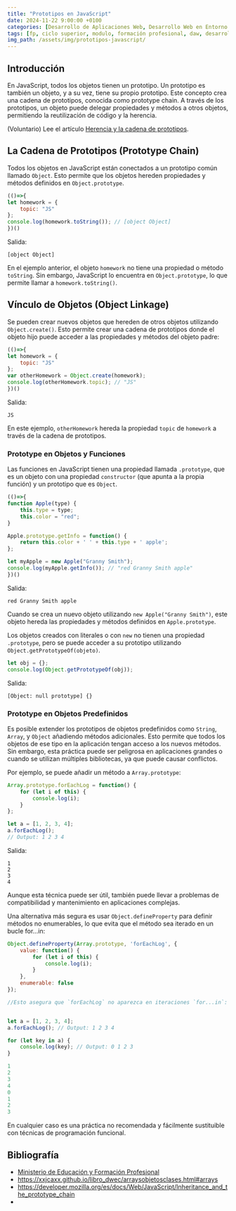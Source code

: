 ```yaml
---
title: "Prototipos en JavaScript"
date: 2024-11-22 9:00:00 +0100
categories: [Desarrollo de Aplicaciones Web, Desarrollo Web en Entorno Cliente]
tags: [fp, ciclo superior, modulo, formación profesional, daw, desarrollo de aplicaciones web, desarrollo web en entorno cliente, dwec]
img_path: /assets/img/prototipos-javascript/
---
```


## Introducción

En JavaScript, todos los objetos tienen un prototipo. Un prototipo es también un objeto, y a su vez, tiene su propio prototipo. Este concepto crea una cadena de prototipos, conocida como prototype chain. A través de los prototipos, un objeto puede delegar propiedades y métodos a otros objetos, permitiendo la reutilización de código y la herencia.

(Voluntario) Lee el artículo [Herencia y la cadena de prototipos](https://developer.mozilla.org/es/docs/Web/JavaScript/Inheritance_and_the_prototype_chain).

## La Cadena de Prototipos (Prototype Chain)

Todos los objetos en JavaScript están conectados a un prototipo común llamado `Object`. Esto permite que los objetos hereden propiedades y métodos definidos en `Object.prototype`.

```javascript
(()=>{
let homework = {
    topic: "JS"
};
console.log(homework.toString()); // [object Object]
})()
```

Salida:

```plaintext
[object Object]
```

En el ejemplo anterior, el objeto `homework` no tiene una propiedad o método `toString`. Sin embargo, JavaScript lo encuentra en `Object.prototype`, lo que permite llamar a `homework.toString()`.

## Vínculo de Objetos (Object Linkage)

Se pueden crear nuevos objetos que hereden de otros objetos utilizando `Object.create()`. Esto permite crear una cadena de prototipos donde el objeto hijo puede acceder a las propiedades y métodos del objeto padre:

```javascript
(()=>{
let homework = {
    topic: "JS"
};
var otherHomework = Object.create(homework);
console.log(otherHomework.topic); // "JS"
})()
```

Salida:

```plaintext
JS
```

En este ejemplo, `otherHomework` hereda la propiedad `topic` de `homework` a través de la cadena de prototipos.

### Prototype en Objetos y Funciones

Las funciones en JavaScript tienen una propiedad llamada `.prototype`, que es un objeto con una propiedad `constructor` (que apunta a la propia función) y un prototipo que es `Object`.

```javascript
(()=>{
function Apple(type) {
    this.type = type;
    this.color = "red";
}

Apple.prototype.getInfo = function() {
    return this.color + ' ' + this.type + ' apple';
};

let myApple = new Apple("Granny Smith");
console.log(myApple.getInfo()); // "red Granny Smith apple"
})()
```

Salida:

```plaintext
red Granny Smith apple
```

Cuando se crea un nuevo objeto utilizando `new Apple("Granny Smith")`, este objeto hereda las propiedades y métodos definidos en `Apple.prototype`.

Los objetos creados con literales o con `new` no tienen una propiedad `.prototype`, pero se puede acceder a su prototipo utilizando `Object.getPrototypeOf(objeto)`.

```javascript
let obj = {};
console.log(Object.getPrototypeOf(obj));
```

Salida:

```plaintext
[Object: null prototype] {}
```

### Prototype en Objetos Predefinidos

Es posible extender los prototipos de objetos predefinidos como `String`, `Array`, y `Object` añadiendo métodos adicionales. Esto permite que todos los objetos de ese tipo en la aplicación tengan acceso a los nuevos métodos. Sin embargo, esta práctica puede ser peligrosa en aplicaciones grandes o cuando se utilizan múltiples bibliotecas, ya que puede causar conflictos.

Por ejemplo, se puede añadir un método a `Array.prototype`:

```javascript
Array.prototype.forEachLog = function() {
    for (let i of this) {
        console.log(i);
    }
};

let a = [1, 2, 3, 4];
a.forEachLog();
// Output: 1 2 3 4
```

Salida:

```plaintext
1
2
3
4
```

Aunque esta técnica puede ser útil, también puede llevar a problemas de compatibilidad y mantenimiento en aplicaciones complejas.

Una alternativa más segura es usar `Object.defineProperty` para definir métodos no enumerables, lo que evita que el método sea iterado en un bucle for...in:

```javascript
Object.defineProperty(Array.prototype, 'forEachLog', {
    value: function() {
        for (let i of this) {
            console.log(i);
        }
    },
    enumerable: false
});

//Esto asegura que `forEachLog` no aparezca en iteraciones `for...in`:


let a = [1, 2, 3, 4];
a.forEachLog(); // Output: 1 2 3 4

for (let key in a) {
    console.log(key); // Output: 0 1 2 3
}
```

```javascript
1
2
3
4
0
1
2
3
```

En cualquier caso es una práctica no recomendada y fácilmente sustituible con técnicas de programación funcional.

## Bibliografía

- [Ministerio de Educación y Formación Profesional](https://www.educacionyfp.gob.es/portada.html)
- <https://xxjcaxx.github.io/libro_dwec/arraysobjetosclases.html#arrays>
- <https://developer.mozilla.org/es/docs/Web/JavaScript/Inheritance_and_the_prototype_chain>
- 
